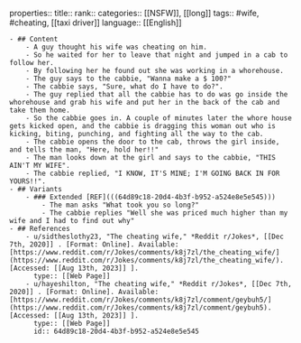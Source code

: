 properties::
title::
rank::
categories:: [[NSFW]], [[long]] 
tags:: #wife, #cheating, [[taxi driver]]
language:: [[English]]

	- ## Content
		- A guy thought his wife was cheating on him.
		- So he waited for her to leave that night and jumped in a cab to follow her.
		- By following her he found out she was working in a whorehouse.
		- The guy says to the cabbie, "Wanna make a $ 100?"
		- The cabbie says, "Sure, what do I have to do?".
		- The guy replied that all the cabbie has to do was go inside the whorehouse and grab his wife and put her in the back of the cab and take them home.
		- So the cabbie goes in. A couple of minutes later the whore house gets kicked open, and the cabbie is dragging this woman out who is kicking, biting, punching, and fighting all the way to the cab.
		- The cabbie opens the door to the cab, throws the girl inside, and tells the man, "Here, hold her!!"
		- The man looks down at the girl and says to the cabbie, "THIS AIN'T MY WIFE".
		- The cabbie replied, "I KNOW, IT'S MINE; I'M GOING BACK IN FOR YOURS!!".
	- ## Variants
		- ### Extended [REF](((64d89c18-20d4-4b3f-b952-a524e8e5e545)))
			- The man asks "What took you so long?"
			- The cabbie replies "Well she was priced much higher than my wife and I had to find out why"
	- ## References
		- u/sidtheslothy23, "The cheating wife," *Reddit r/Jokes*, [[Dec 7th, 2020]] . [Format: Online]. Available: [https://www.reddit.com/r/Jokes/comments/k8j7zl/the_cheating_wife/](https://www.reddit.com/r/Jokes/comments/k8j7zl/the_cheating_wife/). [Accessed: [[Aug 13th, 2023]] ].
		  type:: [[Web Page]]
		- u/hayeshilton, "The cheating wife," *Reddit r/Jokes*, [[Dec 7th, 2020]] . [Format: Online]. Available: [https://www.reddit.com/r/Jokes/comments/k8j7zl/comment/geybuh5/](https://www.reddit.com/r/Jokes/comments/k8j7zl/comment/geybuh5). [Accessed: [[Aug 13th, 2023]] ].
		  type:: [[Web Page]]
		  id:: 64d89c18-20d4-4b3f-b952-a524e8e5e545
